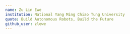 ```yaml
---
name: Zu Lin Ewe
institution: National Yang Ming Chiao Tung University
quote: Build Autonomous Robots, Build the Future
github_user: zlewe
---
```

